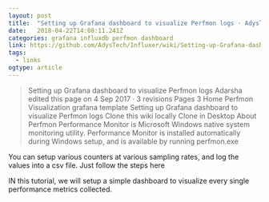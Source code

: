 ```yaml
---
layout: post 
title:  "Setting up Grafana dashboard to visualize Perfmon logs · AdysTech/Influxer Wiki · GitHub" 
date:   2018-04-22T14:08:11.241Z 
categories: grafana influxdb perfmon dashboard
link: https://github.com/AdysTech/Influxer/wiki/Setting-up-Grafana-dashboard-to-visualize-Perfmon-logs 
tags:
  - links
ogtype: article 
---
```


> Setting up Grafana dashboard to visualize Perfmon logs
Adarsha edited this page on 4 Sep 2017 · 3 revisions
 Pages 3
Home
Perfmon Visualization grafana template
Setting up Grafana dashboard to visualize Perfmon logs
Clone this wiki locally
	 Clone in Desktop
About Perfmon
Performance Monitor is Microsoft Windows native system monitoring utility. Performance Monitor is installed automatically during Windows setup, and is available by running perfmon.exe

You can setup various counters at various sampling rates, and log the values into a csv file. Just follow the steps here

IN this tutorial, we will setup a simple dashboard to visualize every single performance metrics collected.